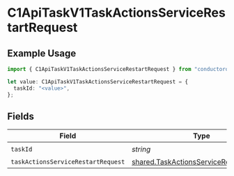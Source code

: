 # C1ApiTaskV1TaskActionsServiceRestartRequest

## Example Usage

```typescript
import { C1ApiTaskV1TaskActionsServiceRestartRequest } from "conductorone-sdk-typescript/sdk/models/operations";

let value: C1ApiTaskV1TaskActionsServiceRestartRequest = {
  taskId: "<value>",
};
```

## Fields

| Field                                                                                                     | Type                                                                                                      | Required                                                                                                  | Description                                                                                               |
| --------------------------------------------------------------------------------------------------------- | --------------------------------------------------------------------------------------------------------- | --------------------------------------------------------------------------------------------------------- | --------------------------------------------------------------------------------------------------------- |
| `taskId`                                                                                                  | *string*                                                                                                  | :heavy_check_mark:                                                                                        | N/A                                                                                                       |
| `taskActionsServiceRestartRequest`                                                                        | [shared.TaskActionsServiceRestartRequest](../../../sdk/models/shared/taskactionsservicerestartrequest.md) | :heavy_minus_sign:                                                                                        | N/A                                                                                                       |